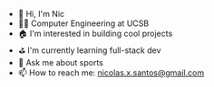 - 👋 Hi, I'm Nic
- 🏄‍♂️ Computer Engineering at UCSB
- 🏠 I'm interested in building cool projects
- ⛳️ I'm currently learning full-stack dev
- 🏀 Ask me about sports
- 📫 How to reach me: nicolas.x.santos@gmail.com

<!--
**nicxs3/nicxs3** is a ✨ _special_ ✨ repository because its `README.md` (this file) appears on your GitHub profile.

Here are some ideas to get you started:

- 🔭 I’m currently working on ...
- 🌱 I’m currently learning ...
- 👯 I’m looking to collaborate on ...
- 🤔 I’m looking for help with ...
- 💬 Ask me about ...
- 📫 How to reach me: ...
- 😄 Pronouns: ...
- ⚡ Fun fact: ...
-->
